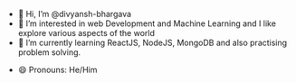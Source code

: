 - 👋 Hi, I’m @divyansh-bhargava
- 👀 I’m interested in web Development and Machine Learning and I like explore various aspects of the world
- 🌱 I’m currently learning ReactJS, NodeJS, MongoDB and also practising problem solving.
<!--- 💞️ I’m looking to collaborate on ...--->
<!---- 📫 How to reach me on Linkdln @, instagram @divyansh_bhargava32--->
- 😄 Pronouns: He/Him
<!---- ⚡ Fun fact: ...--->

<!---
divyansh-bhargava/divyansh-bhargava is a ✨ special ✨ repository because its `README.md` (this file) appears on your GitHub profile.
You can click the Preview link to take a look at your changes.
--->
